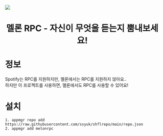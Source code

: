 <img src="./img/example.png"><br>
<h1 align="center">
  멜론 RPC - 자신이 무엇을 듣는지 뿜내보세요!
</h1>

# 정보
Spotify는 RPC를 지원하지만, 멜론에서는 RPC를 지원하지 않아요..<br>
하지만 이 프로젝트를 사용하면, 멜론에서도 RPC를 사용할 수 있어요!
<br>

# 설치
```
1. appmgr repo add https://raw.githubusercontent.com/ssyuk/shflrepo/main/repo.json
2. appmgr add melonrpc
```